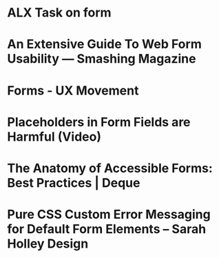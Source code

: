 # ALX Task on form

# An Extensive Guide To Web Form Usability — Smashing Magazine
# Forms - UX Movement
# Placeholders in Form Fields are Harmful (Video)
# The Anatomy of Accessible Forms: Best Practices | Deque
# Pure CSS Custom Error Messaging for Default Form Elements – Sarah Holley Design


